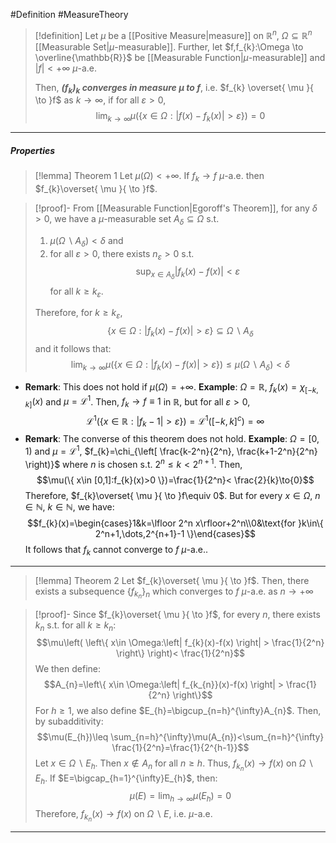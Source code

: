 #Definition #MeasureTheory 

> [!definition]
> Let $\mu$ be a [[Positive Measure|measure]] on $\mathbb{R}^n$, $\Omega \subseteq \mathbb{R}^n$ [[Measurable Set|$\mu$-measurable]]. Further, let $f,f_{k}:\Omega \to \overline{\mathbb{R}}$ be [[Measurable Function|$\mu$-measurable]] and $\left| f \right|<+\infty$ $\mu$-a.e.
> 
> Then, ***$(f_{k})_{k}$ converges in measure $\mu$ to $f$***, i.e. $f_{k} \overset{ \mu }{ \to }f$ as $k\to \infty$, if for all $\varepsilon>0$, $$\lim_{ k \to \infty } \mu(\{ x\in \Omega:\left| f(x)-f_{k}(x) \right| >\varepsilon \})=0$$

---
##### Properties
> [!lemma] Theorem 1
> Let $\mu(\Omega)<+\infty$. If $f_{k}\to f$ $\mu$-a.e. then $f_{k}\overset{ \mu }{ \to }f$.

> [!proof]-
> From [[Measurable Function|Egoroff's Theorem]], for any $\delta>0$, we have a $\mu$-measurable set $A_{\delta}\subseteq\Omega$ s.t. 
> 1. $\mu(\Omega \backslash A_{\delta})<\delta$ and
> 2. for all $\varepsilon>0$, there exists $n_{\varepsilon}>0$ s.t. $$\sup_{x\in A_{\delta}}\left| f_{k}(x)-f(x) \right| <\varepsilon$$ for all $k\geq k_{\varepsilon}$.
>    
> Therefore, for $k\geq k_{\varepsilon}$, $$\{ x\in \Omega:\left| f_{k}(x)-f(x) \right| >\varepsilon \}\subseteq \Omega \backslash A_{\delta}$$and it follows that:$$\lim_{ k \to \infty } \mu (\{ x\in \Omega:\left| f_{k}(x)-f(x) \right| >\varepsilon \})\leq \mu(\Omega \backslash A_{\delta})<\delta$$

- **Remark**: This does not hold if $\mu(\Omega)=+\infty$.  **Example**: $\Omega=\mathbb{R}$, $f_{k}(x)=\chi_{[-k,k]}(x)$  and $\mu=\mathcal{L}^1$.  Then, $f_{k}\to f \equiv 1$ in $\mathbb{R}$, but for all $\varepsilon>0$, $$\mathcal{L}^1(\{ x\in \mathbb{R}:\left| f_{k}-1 \right| >\varepsilon \})=\mathcal{L}^1([-k,k]^c)=\infty$$
- **Remark**: The converse of this theorem does not hold. 
  **Example**: $\Omega=[0,1)$ and $\mu=\mathcal{L}^1$, $f_{k}=\chi_{\left[  \frac{k-2^n}{2^n}, \frac{k+1-2^n}{2^n} \right)}$ where $n$ is chosen s.t. $2^n\leq k <2^{n+1}$. Then, $$\mu(\{ x\in [0,1]:f_{k}(x)>0 \})=\frac{1}{2^n}< \frac{2}{k}\to{0}$$Therefore, $f_{k}\overset{ \mu }{ \to }f\equiv 0$. But for every $x\in \Omega$, $n\in \mathbb{N}$, $k\in \mathbb{N}$, we have: $$f_{k}(x)=\begin{cases}1&k=\lfloor 2^n x\rfloor+2^n\\0&\text{for }k\in\{ 2^n+1,\dots,2^{n+1}-1 \}\end{cases}$$  It follows that $f_{k}$ cannot converge to $f$ $\mu$-a.e..
---
> [!lemma] Theorem 2
> Let $f_{k}\overset{ \mu }{ \to }f$. Then, there exists a subsequence $\{ f_{k_{n}} \}_{n}$ which converges to $f$ $\mu$-a.e. as $n\to+\infty$

> [!proof]-
> Since $f_{k}\overset{ \mu }{ \to }f$, for every $n$, there exists $k_{n}$ s.t. for all $k\geq k_{n}:$$$\mu\left( \left\{  x\in \Omega:\left| f_{k}(x)-f(x) \right| > \frac{1}{2^n}  \right\} \right)< \frac{1}{2^n}$$We then define: $$A_{n}=\left\{  x\in \Omega:\left| f_{k_{n}}(x)-f(x) \right| > \frac{1}{2^n}  \right\}$$
> For $h\geq 1$, we also define $E_{h}=\bigcup_{n=h}^{\infty}A_{n}$. Then, by subadditivity: $$\mu(E_{h})\leq \sum_{n=h}^{\infty}\mu(A_{n})<\sum_{n=h}^{\infty} \frac{1}{2^n}=\frac{1}{2^{h-1}}$$
> Let $x\in \Omega \backslash E_{h}$. Then $x \notin A_{n}$ for all $n\geq h$.  Thus, $f_{k_{n}}(x)\to f(x)$ on $\Omega \backslash E_{h}$. If $E=\bigcap_{h=1}^{\infty}E_{h}$, then: $$\mu(E)=\lim_{ h \to \infty } \mu(E_{h})=0$$Therefore, $f_{k_{n}}(x)\to f(x)$ on $\Omega \backslash E$, i.e. $\mu$-a.e.
---

